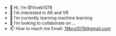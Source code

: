 - 👋 Hi, I’m @Vivek1078
- 👀 I’m interested in AR and VR
- 🌱 I’m currently learning machine learning
- 💞️ I’m looking to collaborate on ...
- 📫 How to reach me Email: 19bcg1078@gmail.com

<!---
Vivek1078/Vivek1078 is a ✨ special ✨ repository because its `README.md` (this file) appears on your GitHub profile.
You can click the Preview link to take a look at your changes.
--->
